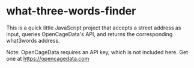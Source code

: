 # what-three-words-finder
This is a quick little JavaScript project that accepts a street address as input, queries OpenCageData's API, and returns the corresponding what3words address.

Note: OpenCageData requires an API key, which is not included here. Get one at https://opencagedata.com
